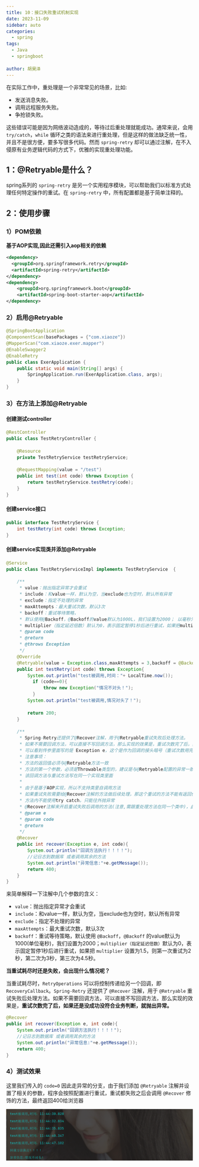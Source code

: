 ```yaml
---
title: 10：接口失败重试机制实现
date: 2023-11-09
sidebar: auto
categories:
  - spring
tags:
  - Java
  - springboot

author: 胡昊泽
---
```


在实际工作中，重处理是一个非常常见的场景，比如:

- 发送消息失败。
- 调用远程服务失败。
- 争抢锁失败。


这些错误可能是因为网络波动造成的，等待过后重处理就能成功。通常来说，会用 `try/catch`，`while` 循环之类的语法来进行重处理，但是这样的做法缺乏统一性，并且不是很方便，要多写很多代码。然而 `spring-retry` 却可以通过注解，在不入侵原有业务逻辑代码的方式下，优雅的实现重处理功能。

## 1：@Retryable是什么？

spring系列的 `spring-retry` 是另一个实用程序模块，可以帮助我们以标准方式处理任何特定操作的重试。在 `spring-retry` 中，所有配置都是基于简单注释的。

## 2：使用步骤

### 1）POM依赖
**基于AOP实现,因此还需引入aop相关的依赖**
```xml
<dependency>
  <groupId>org.springframework.retry</groupId>
  <artifactId>spring-retry</artifactId>
</dependency>
<dependency>
	<groupId>org.springframework.boot</groupId>
	<artifactId>spring-boot-starter-aop</artifactId>
</dependency>
```

### 2）启用@Retryable
```java
@SpringBootApplication
@ComponentScan(basePackages = {"com.xiaoze"})
@MapperScan("com.xiaoze.exer.mapper")
@EnableSwagger2
@EnableRetry
public class ExerApplication {
    public static void main(String[] args) {
        SpringApplication.run(ExerApplication.class, args);
    }
}
```

### 3）在方法上添加@Retryable
#### 创建测试controller
```java
@RestController
public class TestRetryController {

    @Resource
    private TestRetryService testRetryService;

    @RequestMapping(value = "/test")
    public int test(int code) throws Exception {
        return testRetryService.testRetry(code);
    }
}
```

#### 创建service接口
```java
public interface TestRetryService {
    int testRetry(int code) throws Exception;
}
```

#### 创建service实现类并添加@Retryable
```java
@Service
public class TestRetryServiceImpl implements TestRetryService  {

    /**
     * value：抛出指定异常才会重试
     * include：和value一样，默认为空，当exclude也为空时，默认所有异常
     * exclude：指定不处理的异常
     * maxAttempts：最大重试次数，默认3次
     * backoff：重试等待策略，
     * 默认使用@Backoff，@Backoff的value默认为1000L，我们设置为2000； 以毫秒为单位的延迟（默认 1000）
     * multiplier（指定延迟倍数）默认为0，表示固定暂停1秒后进行重试，如果把multiplier设置为1.5，则第一次重试为2秒，第二次为3秒，第三次为4.5秒。
     * @param code
     * @return
     * @throws Exception
     */
    @Override
    @Retryable(value = Exception.class,maxAttempts = 3,backoff = @Backoff(delay = 2000,multiplier = 1.5))
    public int testRetry(int code) throws Exception{
        System.out.println("test被调用,时间："+ LocalTime.now());
          if (code==0){
              throw new Exception("情况不对头！");
          }
        System.out.println("test被调用,情况对头了！");
 
        return 200;
    }

    /**
     * Spring-Retry还提供了@Recover注解，用于@Retryable重试失败后处理方法。
     * 如果不需要回调方法，可以直接不写回调方法，那么实现的效果是，重试次数完了后，如果还是没成功没符合业务判断，就抛出异常。
     * 可以看到传参里面写的是 Exception e，这个是作为回调的接头暗号（重试次数用完了，还是失败，我们抛出这个Exception e通知触发这个回调方法）。
     * 注意事项：
     * 方法的返回值必须与@Retryable方法一致
     * 方法的第一个参数，必须是Throwable类型的，建议是与@Retryable配置的异常一致，其他的参数，需要哪个参数，写进去就可以了（@Recover方法中有的）
     * 该回调方法与重试方法写在同一个实现类里面
     *
     * 由于是基于AOP实现，所以不支持类里自调用方法
     * 如果重试失败需要给@Recover注解的方法做后续处理，那这个重试的方法不能有返回值，只能是void
     * 方法内不能使用try catch，只能往外抛异常
     * @Recover注解来开启重试失败后调用的方法(注意,需跟重处理方法在同一个类中)，此注解注释的方法参数一定要是@Retryable抛出的异常，否则无法识别，可以在该方法中进行日志处理。
     * @param e
     * @param code
     * @return
     */
    @Recover
    public int recover(Exception e, int code){
        System.out.println("回调方法执行！！！！");
        //记日志到数据库 或者调用其余的方法
        System.out.println("异常信息:"+e.getMessage());
        return 400;
    }
}
```
来简单解释一下注解中几个参数的含义：

- `value`：抛出指定异常才会重试
- `include`：和value一样，默认为空，当exclude也为空时，默认所有异常
- `exclude`：指定不处理的异常
- `maxAttempts`：最大重试次数，默认3次
- `backoff`：重试等待策略，默认使用 `@Backoff`，`@Backoff` 的value默认为1000(单位毫秒)，我们设置为2000；`multiplier（指定延迟倍数）`默认为0，表示固定暂停1秒后进行重试，如果把 `multiplier` 设置为1.5，则第一次重试为2秒，第二次为3秒，第三次为4.5秒。


**当重试耗尽时还是失败，会出现什么情况呢？**

当重试耗尽时，`RetryOperations` 可以将控制传递给另一个回调，即 `RecoveryCallback`。`Spring-Retry` 还提供了 `@Recover` 注解，用于 `@Retryable` 重试失败后处理方法。如果不需要回调方法，可以直接不写回调方法，那么实现的效果是，**重试次数完了后，如果还是没成功没符合业务判断，就抛出异常。**

```java
@Recover
public int recover(Exception e, int code){
    System.out.println("回调方法执行！！！！");
    //记日志到数据库 或者调用其余的方法
    System.out.println("异常信息:"+e.getMessage());
    return 400;
}
```

### 4）测试效果
这里我们传入的 `code=0` 因此走异常的分支，由于我们添加 `@Retryable` 注解并设置了相关的参数，程序会按照配置进行重试，重试都失败之后会调用 `@Recover` 修饰的方法，最终返回400给浏览器

![Alt text](./img/image7.png)









